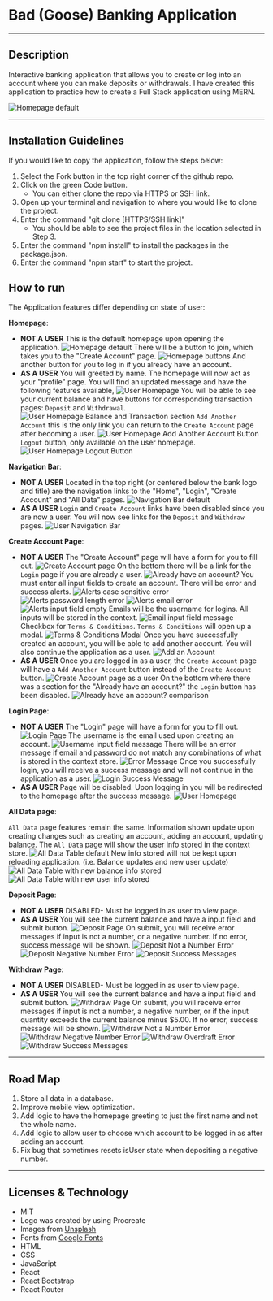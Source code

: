 # Bad (Goose) Banking Application

---

## **Description**

Interactive banking application that allows you to create or log into an account where you can make deposits or withdrawals. I have created this application to practice how to create a Full Stack application using MERN.

![Homepage default](README-assets/homepage-default.png)

---

## **Installation Guidelines**

If you would like to copy the application, follow the steps below:

1. Select the Fork button in the top right corner of the github repo.
2. Click on the green Code button.
   - You can either clone the repo via HTTPS or SSH link.
3. Open up your terminal and navigation to where you would like to clone the project.
4. Enter the command "git clone [HTTPS/SSH link]"
   - You should be able to see the project files in the location selected in Step 3.
5. Enter the command "npm install" to install the packages in the package.json.
6. Enter the command "npm start" to start the project.

## **How to run**

The Application features differ depending on state of user:

**Homepage**:

- **NOT A USER**
  This is the default homepage upon opening the application.
  ![Homepage default](README-assets/homepage-default.png)
  There will be a button to join, which takes you to the "Create Account" page.
  ![Homepage buttons](README-assets/homepage-default-btns.png)
  And another button for you to log in if you already have an account.
- **AS A USER**
  You will greeted by name. The homepage will now act as your "profile" page. You will find an updated message and have the following features available,
  ![User Homepage](README-assets/homepage-user.png)
  You will be able to see your current balance and have buttons for corresponding transaction pages: `Deposit` and `Withdrawal`.
  ![User Homepage Balance and Transaction section](README-assets/homepage-user-btns-trans.png)
  `Add Another Account` this is the only link you can return to the `Create Account` page after becoming a user.
  ![User Homepage Add Another Account Button](README-assets/homepage-user-btns-addacc.png)
  `Logout` button, only available on the user homepage.
  ![User Homepage Logout Button](README-assets/logout-btn.png)

**Navigation Bar**:

- **NOT A USER**
  Located in the top right (or centered below the bank logo and title) are the navigation links to the "Home", "Login", "Create Account" and "All Data" pages.
  ![Navigation Bar default](README-assets/navbar-default.png)
- **AS A USER**
  `Login` and `Create Account` links have been disabled since you are now a user. You will now see links for the `Deposit` and `Withdraw` pages.
  ![User Navigation Bar](README-assets/navbar-user.png)

**Create Account Page**:

- **NOT A USER**
  The "Create Account" page will have a form for you to fill out.
  ![Create Account page](README-assets/create-acc-default.png)
  On the bottom there will be a link for the `Login` page if you are already a user.
  ![Already have an account?](README-assets/already-have-acc.png)
  You must enter all input fields to create an account. There will be error and success alerts.
  ![Alerts case sensitive error](README-assets/lowercase-name-error.png)
  ![Alerts password length error](README-assets/create-acc-pw-error.png)
  ![Alerts email error](README-assets/create-acc-email-error.png)
  ![Alerts input field empty](README-assets/input-field-req.png)
  Emails will be the username for logins. All inputs will be stored in the context.
  ![Email input field message](README-assets/create-acc-email-msg.png)
  Checkbox for `Terms & Conditions`. `Terms & Conditions` will open up a modal.
  ![Terms & Conditions Modal](README-assets/terms-modal.png)
  Once you have successfully created an account, you will be able to add another account. You will also continue the application as a user.
  ![Add an Account](README-assets/add-acc-btn.png)
- **AS A USER**
  Once you are logged in as a user, the `Create Account` page will have a `Add Another Account` button instead of the `Create Account` button.
  ![Create Account page as a user](README-assets/create-acc-comp.png)
  On the bottom where there was a section for the "Already have an account?" the `Login` button has been disabled.
  ![Already have an account? comparison](README-assets/create-acc-login-btn-comp.png)

**Login Page**:

- **NOT A USER**
  The "Login" page will have a form for you to fill out.
  ![Login Page](README-assets/login-page.png)
  The username is the email used upon creating an account.
  ![Username input field message](README-assets/login-username-reminder.png)
  There will be an error message if email and password do not match any combinations of what is stored in the context store.
  ![Error Message](README-assets/login-error.png)
  Once you successfully login, you will receive a success message and will not continue in the application as a user.
  ![Login Success Message](README-assets/login-succes.png)
- **AS A USER**
  Page will be disabled. Upon logging in you will be redirected to the homepage after the success message.
  ![User Homepage](README-assets/homepage-user.png)

**All Data page**:

`All Data` page features remain the same. Information shown update upon creating changes such as creating an account, adding an account, updating balance.
The `All Data` page will show the user info stored in the context store.
![All Data Table default](README-assets/alldata-default.png)
New info stored will not be kept upon reloading application. (i.e. Balance updates and new user update)
![All Data Table with new balance info stored](README-assets/alldata-balance-update.png)
![All Data Table with new user info stored](README-assets/alldata-user-update.png)

**Deposit Page**:

- **NOT A USER**
  DISABLED- Must be logged in as user to view page.
- **AS A USER**
  You will see the current balance and have a input field and submit button.
  ![Deposit Page](README-assets/deposit-default.png)
  On submit, you will receive error messages if input is not a number, or a negative number. If no error, success message will be shown.
  ![Deposit Not a Number Error](README-assets/d-NaN-error.png)
  ![Deposit Negative Number Error](README-assets/d-negnum-error.png)
  ![Deposit Success Messages](README-assets/deposit-success.png)

**Withdraw Page**:

- **NOT A USER**
  DISABLED- Must be logged in as user to view page.
- **AS A USER**
  You will see the current balance and have a input field and submit button.
  ![Withdraw Page](README-assets/withdraw-default.png)
  On submit, you will receive error messages if input is not a number, a negative number, or if the input quantity exceeds the current balance minus $5.00. If no error, success message will be shown.
  ![Withdraw Not a Number Error](README-assets/w-NaN-error.png)
  ![Withdraw Negative Number Error](README-assets/w-negnum-error.png)
  ![Withdraw Overdraft Error](README-assets/overdraft-error.png)
  ![Withdraw Success Messages](README-assets/withdraw-success.png)

---

## **Road Map**

1. Store all data in a database.
2. Improve mobile view optimization.
3. Add logic to have the homepage greeting to just the first name and not the whole name.
4. Add logic to allow user to choose which account to be logged in as after adding an account.
5. Fix bug that sometimes resets isUser state when depositing a negative number.

---

## **Licenses & Technology**

- MIT
- Logo was created by using Procreate
- Images from [Unsplash](https://unsplash.com/)
- Fonts from [Google Fonts](https://fonts.google.com/)
- HTML
- CSS
- JavaScript
- React
- React Bootstrap
- React Router

